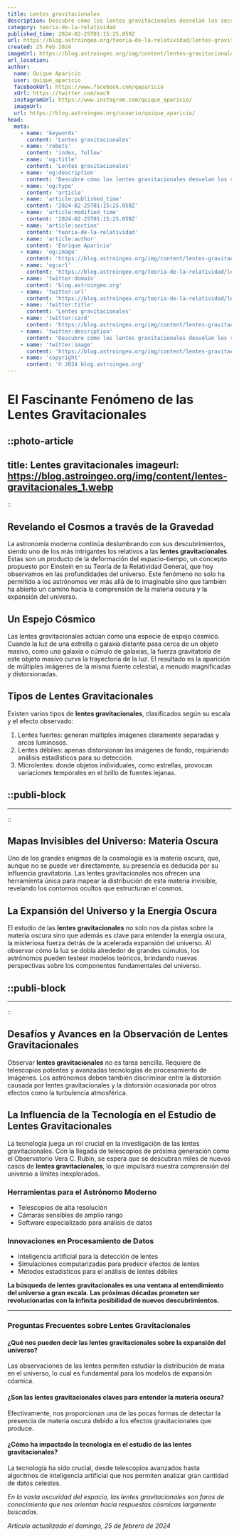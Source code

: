 ```yaml
---
title: Lentes gravitacionales
description: Descubre cómo los lentes gravitacionales desvelan los secretos del universo, ayudando a ver galaxias distantes y materia oscura.
category: teoria-de-la-relatividad
published_time: 2024-02-25T01:15:25.059Z
url: https://blog.astroingeo.org/teoria-de-la-relatividad/lentes-gravitacionales
created: 25 Feb 2024
imageUrl: https://blog.astroingeo.org/img/content/lentes-gravitacionales_1.webp
url_location:
author:
  name: Quique Aparicio
  user: quique_aparicio
  facebookUrl: https://www.facebook.com/qaparicio
  xUrl: https://twitter.com/eac9
  instagramUrl: https://www.instagram.com/quique_aparicio/
  imageUrl: 
  url: https://blog.astroingeo.org/usuario/quique_aparicio/
head:
  meta:
    - name: 'keywords'
      content: 'Lentes gravitacionales'
    - name: 'robots'
      content: 'index, follow'
    - name: 'og:title'
      content: 'Lentes gravitacionales'
    - name: 'og:description'
      content: 'Descubre cómo los lentes gravitacionales desvelan los secretos del universo, ayudando a ver galaxias distantes y materia oscura.'
    - name: 'og:type'
      content: 'article'
    - name: 'article:published_time'
      content: '2024-02-25T01:15:25.059Z'
    - name: 'article:modified_time'
      content: '2024-02-25T01:15:25.059Z'
    - name: 'article:section'
      content: 'teoria-de-la-relatividad'
    - name: 'article:author'
      content: 'Enrique Aparicio'
    - name: 'og:image'
      content: 'https://blog.astroingeo.org/img/content/lentes-gravitacionales_1.webp'
    - name: 'og:url'
      content: 'https://blog.astroingeo.org/teoria-de-la-relatividad/lentes-gravitacionales'
    - name: 'twitter:domain'
      content: 'blog.astroingeo.org'
    - name: 'twitter:url'
      content: 'https://blog.astroingeo.org/teoria-de-la-relatividad/lentes-gravitacionales'
    - name: 'twitter:title'
      content: 'Lentes gravitacionales'
    - name: 'twitter:card'
      content: 'https://blog.astroingeo.org/img/content/lentes-gravitacionales_1.webp'
    - name: 'twitter:description'
      content: 'Descubre cómo los lentes gravitacionales desvelan los secretos del universo, ayudando a ver galaxias distantes y materia oscura.'
    - name: 'twitter:image'
      content: 'https://blog.astroingeo.org/img/content/lentes-gravitacionales_1.webp'
    - name: 'copyright'
      content: '© 2024 blog.astroingeo.org'
---
```

# El Fascinante Fenómeno de las Lentes Gravitacionales


::photo-article
---
title: Lentes gravitacionales
imageurl: https://blog.astroingeo.org/img/content/lentes-gravitacionales_1.webp
---
::



## Revelando el Cosmos a través de la Gravedad

La astronomía moderna continúa deslumbrando con sus descubrimientos, siendo uno de los más intrigantes los relativos a las **lentes gravitacionales**. Estas son un producto de la deformación del espacio-tiempo, un concepto propuesto por Einstein en su Teoría de la Relatividad General, que hoy observamos en las profundidades del universo. Este fenómeno no solo ha permitido a los astrónomos ver más allá de lo imaginable sino que también ha abierto un camino hacia la comprensión de la materia oscura y la expansión del universo.

## Un Espejo Cósmico

Las lentes gravitacionales actúan como una especie de espejo cósmico. Cuando la luz de una estrella o galaxia distante pasa cerca de un objeto masivo, como una galaxia o cúmulo de galaxias, la fuerza gravitatoria de este objeto masivo curva la trayectoria de la luz. El resultado es la aparición de múltiples imágenes de la misma fuente celestial, a menudo magnificadas y distorsionadas.

## Tipos de Lentes Gravitacionales

Existen varios tipos de **lentes gravitacionales**, clasificados según su escala y el efecto observado:

1. Lentes fuertes: generan múltiples imágenes claramente separadas y arcos luminosos.
2. Lentes débiles: apenas distorsionan las imágenes de fondo, requiriendo análisis estadísticos para su detección.
3. Microlentes: donde objetos individuales, como estrellas, provocan variaciones temporales en el brillo de fuentes lejanas.


  ::publi-block
  ---
  ---
  ::
  
  

## Mapas Invisibles del Universo: Materia Oscura

Uno de los grandes enigmas de la cosmología es la materia oscura, que, aunque no se puede ver directamente, su presencia es deducida por su influencia gravitatoria. Las lentes gravitacionales nos ofrecen una herramienta única para mapear la distribución de esta materia invisible, revelando los contornos ocultos que estructuran el cosmos.

## La Expansión del Universo y la Energía Oscura

El estudio de las **lentes gravitacionales** no solo nos da pistas sobre la materia oscura sino que además es clave para entender la energía oscura, la misteriosa fuerza detrás de la acelerada expansión del universo. Al observar cómo la luz se dobla alrededor de grandes cúmulos, los astrónomos pueden testear modelos teóricos, brindando nuevas perspectivas sobre los componentes fundamentales del universo.


  ::publi-block
  ---
  ---
  ::
  
  

## Desafíos y Avances en la Observación de Lentes Gravitacionales

Observar **lentes gravitacionales** no es tarea sencilla. Requiere de telescopios potentes y avanzadas tecnologías de procesamiento de imágenes. Los astrónomos deben también discriminar entre la distorsión causada por lentes gravitacionales y la distorsión ocasionada por otros efectos como la turbulencia atmosférica.

## La Influencia de la Tecnología en el Estudio de Lentes Gravitacionales

La tecnología juega un rol crucial en la investigación de las lentes gravitacionales. Con la llegada de telescopios de próxima generación como el Observatorio Vera C. Rubin, se espera que se descubran miles de nuevos casos de **lentes gravitacionales**, lo que impulsará nuestra comprensión del universo a límites inexplorados.

### Herramientas para el Astrónomo Moderno

- Telescopios de alta resolución
- Cámaras sensibles de amplio rango
- Software especializado para análisis de datos

### Innovaciones en Procesamiento de Datos

- Inteligencia artificial para la detección de lentes
- Simulaciones computarizadas para predecir efectos de lentes
- Métodos estadísticos para el análisis de lentes débiles

**La búsqueda de lentes gravitacionales es una ventana al entendimiento del universo a gran escala. Las próximas décadas prometen ser revolucionarias con la infinita posibilidad de nuevos descubrimientos.**

---

### Preguntas Frecuentes sobre Lentes Gravitacionales

#### ¿Qué nos pueden decir las lentes gravitacionales sobre la expansión del universo?

Las observaciones de las lentes permiten estudiar la distribución de masa en el universo, lo cual es fundamental para los modelos de expansión cósmica.

#### ¿Son las lentes gravitacionales claves para entender la materia oscura?

Efectivamente, nos proporcionan una de las pocas formas de detectar la presencia de materia oscura debido a los efectos gravitacionales que produce.

#### ¿Cómo ha impactado la tecnología en el estudio de las lentes gravitacionales?

La tecnología ha sido crucial, desde telescopios avanzados hasta algoritmos de inteligencia artificial que nos permiten analizar gran cantidad de datos celestes.

*En la vasta oscuridad del espacio, las lentes gravitacionales son faros de conocimiento que nos orientan hacia respuestas cósmicas largamente buscadas.*

_Artículo actualizado el domingo, 25 de febrero de 2024_